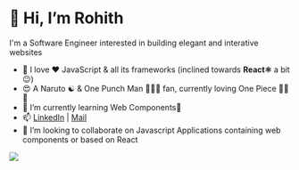 # 👋 Hi, I’m Rohith

I'm a Software Engineer interested in building elegant and interative websites

- 👀 I love ❤️ JavaScript & all its frameworks (inclined towards **React⚛️** a bit😉)
- 😍 A Naruto ☯️ & One Punch Man 🧑🏻‍🦲 fan, currently loving One Piece 🏴‍☠️😍
- 🌱 I’m currently learning Web Components🧩
- 📫 [LinkedIn](https://www.linkedin.com/in/venkat-rohith "For my work experience") | [Mail](mailto:saripallirohit@gmail.com?subject=Hey%20I%20saw%20your%20GitHub%20Profile "Get quick replies😁")
- 💞️ I’m looking to collaborate on Javascript Applications containing web components or based on React
<!--- 🌱 I’m currently learning Web Components🧩, TypeScript⚡ -->

<!--- 🌱 Actively learning Accessibility (AA standard) 🧑🏻‍🦼🦻🏻🦮🧑🏻‍🦯 by building a chat application [QuickChat](https://venkatrohith.github.io/quick-chat) 💬-->
![](https://komarev.com/ghpvc/?username=venkatrohith&color=brightgreen)
<!--<img
  alt="GitHub Stats for @venkatrohith"
  src="https://github-readme-stats.vercel.app/api?username=venkatrohith&theme=github_dark&show_icons=true&count_private=true&hide_title=true"
  title="I don't emphasize much about these much"
/>-->

<!---
VenkatRohith/VenkatRohith is a ✨ special ✨ repository because its `README.md` (this file) appears on your GitHub profile.
You can click the Preview link to take a look at your changes.
--->
